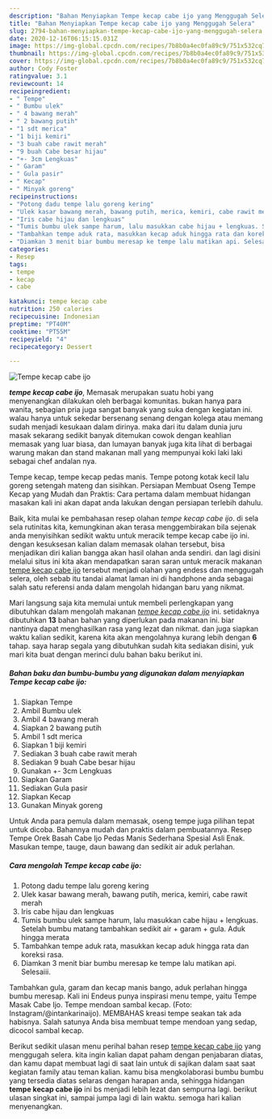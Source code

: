 ```yaml
---
description: "Bahan Menyiapkan Tempe kecap cabe ijo yang Menggugah Selera"
title: "Bahan Menyiapkan Tempe kecap cabe ijo yang Menggugah Selera"
slug: 2794-bahan-menyiapkan-tempe-kecap-cabe-ijo-yang-menggugah-selera
date: 2020-12-16T06:15:15.031Z
image: https://img-global.cpcdn.com/recipes/7b8b0a4ec0fa89c9/751x532cq70/tempe-kecap-cabe-ijo-foto-resep-utama.jpg
thumbnail: https://img-global.cpcdn.com/recipes/7b8b0a4ec0fa89c9/751x532cq70/tempe-kecap-cabe-ijo-foto-resep-utama.jpg
cover: https://img-global.cpcdn.com/recipes/7b8b0a4ec0fa89c9/751x532cq70/tempe-kecap-cabe-ijo-foto-resep-utama.jpg
author: Cody Foster
ratingvalue: 3.1
reviewcount: 14
recipeingredient:
- " Tempe"
- " Bumbu ulek"
- " 4 bawang merah"
- " 2 bawang putih"
- "1 sdt merica"
- "1 biji kemiri"
- "3 buah cabe rawit merah"
- "9 buah Cabe besar hijau"
- "+- 3cm Lengkuas"
- " Garam"
- " Gula pasir"
- " Kecap"
- " Minyak goreng"
recipeinstructions:
- "Potong dadu tempe lalu goreng kering"
- "Ulek kasar bawang merah, bawang putih, merica, kemiri, cabe rawit merah"
- "Iris cabe hijau dan lengkuas"
- "Tumis bumbu ulek sampe harum, lalu masukkan cabe hijau + lengkuas. Setelah bumbu matang tambahkan sedikit air + garam + gula. Aduk hingga merata"
- "Tambahkan tempe aduk rata, masukkan kecap aduk hingga rata dan koreksi rasa."
- "Diamkan 3 menit biar bumbu meresap ke tempe lalu matikan api. Selesaiii."
categories:
- Resep
tags:
- tempe
- kecap
- cabe

katakunci: tempe kecap cabe 
nutrition: 250 calories
recipecuisine: Indonesian
preptime: "PT40M"
cooktime: "PT55M"
recipeyield: "4"
recipecategory: Dessert

---
```



![Tempe kecap cabe ijo](https://img-global.cpcdn.com/recipes/7b8b0a4ec0fa89c9/751x532cq70/tempe-kecap-cabe-ijo-foto-resep-utama.jpg)

<b><i>tempe kecap cabe ijo</i></b>, Memasak merupakan suatu hobi yang menyenangkan dilakukan oleh berbagai komunitas. bukan hanya para wanita, sebagian pria juga sangat banyak yang suka dengan kegiatan ini. walau hanya untuk sekedar bersenang senang dengan kolega atau memang sudah menjadi kesukaan dalam dirinya. maka dari itu dalam dunia juru masak sekarang sedikit banyak ditemukan cowok dengan keahlian memasak yang luar biasa, dan lumayan banyak juga kita lihat di berbagai warung makan dan stand makanan mall yang mempunyai koki laki laki sebagai chef andalan nya.

Tempe kecap, tempe kecap pedas manis. Tempe potong kotak kecil lalu goreng setengah mateng dan sisihkan. Persiapan Membuat Oseng Tempe Kecap yang Mudah dan Praktis: Cara pertama dalam membuat hidangan masakan kali ini akan dapat anda lakukan dengan persiapan terlebih dahulu.

Baik, kita mulai ke pembahasan resep olahan <i>tempe kecap cabe ijo</i>. di sela sela rutinitas kita, kemungkinan akan terasa menggembirakan bila sejenak anda menyisihkan sedikit waktu untuk meracik tempe kecap cabe ijo ini. dengan kesuksesan kalian dalam memasak olahan tersebut, bisa menjadikan diri kalian bangga akan hasil olahan anda sendiri. dan lagi disini melalui situs ini kita akan mendapatkan saran saran untuk meracik makanan <u>tempe kecap cabe ijo</u> tersebut menjadi olahan yang endess dan menggugah selera, oleh sebab itu tandai alamat laman ini di handphone anda sebagai salah satu referensi anda dalam mengolah hidangan baru yang nikmat.


Mari langsung saja kita memulai untuk membeli perlengkapan yang dibutuhkan dalam mengolah makanan <u><i>tempe kecap cabe ijo</i></u> ini. setidaknya dibutuhkan <b>13</b> bahan bahan yang diperlukan pada makanan ini. biar nantinya dapat menghasilkan rasa yang lezat dan nikmat. dan juga siapkan waktu kalian sedikit, karena kita akan mengolahnya kurang lebih dengan <b>6</b> tahap. saya harap segala yang dibutuhkan sudah kita sediakan disini, yuk mari kita buat dengan merinci dulu bahan baku berikut ini.

<!--inarticleads1-->

##### Bahan baku dan bumbu-bumbu yang digunakan dalam menyiapkan Tempe kecap cabe ijo:

1. Siapkan  Tempe
1. Ambil  Bumbu ulek
1. Ambil  4 bawang merah
1. Siapkan  2 bawang putih
1. Ambil 1 sdt merica
1. Siapkan 1 biji kemiri
1. Sediakan 3 buah cabe rawit merah
1. Sediakan 9 buah Cabe besar hijau
1. Gunakan +- 3cm Lengkuas
1. Siapkan  Garam
1. Sediakan  Gula pasir
1. Siapkan  Kecap
1. Gunakan  Minyak goreng


Untuk Anda para pemula dalam memasak, oseng tempe juga pilihan tepat untuk dicoba. Bahannya mudah dan praktis dalam pembuatannya. Resep Tempe Orek Basah Cabe Ijo Pedas Manis Sederhana Spesial Asli Enak. Masukan tempe, tauge, daun bawang dan sedikit air aduk perlahan. 

<!--inarticleads2-->

##### Cara mengolah Tempe kecap cabe ijo:

1. Potong dadu tempe lalu goreng kering
1. Ulek kasar bawang merah, bawang putih, merica, kemiri, cabe rawit merah
1. Iris cabe hijau dan lengkuas
1. Tumis bumbu ulek sampe harum, lalu masukkan cabe hijau + lengkuas. Setelah bumbu matang tambahkan sedikit air + garam + gula. Aduk hingga merata
1. Tambahkan tempe aduk rata, masukkan kecap aduk hingga rata dan koreksi rasa.
1. Diamkan 3 menit biar bumbu meresap ke tempe lalu matikan api. Selesaiii.


Tambahkan gula, garam dan kecap manis bango, aduk perlahan hingga bumbu meresap. Kali ini Endeus punya inspirasi menu tempe, yaitu Tempe Masak Cabe Ijo. Tempe mendoan sambal kecap. (Foto: Instagram/@intankarinaijo). MEMBAHAS kreasi tempe seakan tak ada habisnya. Salah satunya Anda bisa membuat tempe mendoan yang sedap, dicocol sambal kecap. 

Berikut sedikit ulasan menu perihal bahan resep <u>tempe kecap cabe ijo</u> yang menggugah selera. kita ingin kalian dapat paham dengan penjabaran diatas, dan kamu dapat membuat lagi di saat lain untuk di sajikan dalam saat saat kegiatan family atau teman kalian. kamu bisa mengkolaborasi bumbu bumbu yang tersedia diatas selaras dengan harapan anda, sehingga hidangan <b>tempe kecap cabe ijo</b> ini bs menjadi lebih lezat dan sempurna lagi. berikut ulasan singkat ini, sampai jumpa lagi di lain waktu. semoga hari kalian menyenangkan.
